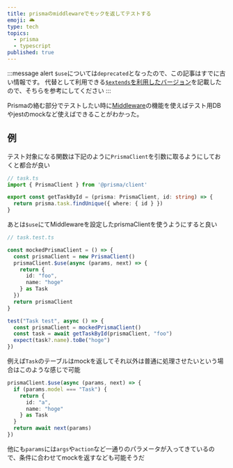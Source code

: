 ```yaml
---
title: prismaのmiddlewareでモックを返してテストする
emoji: 🌥
type: tech
topics:
  - prisma
  - typescript
published: true
---
```


:::message alert
`$use`については`deprecated`となったので、この記事はすでに古い情報です。
代替として利用できる[`$extends`を利用したバージョン](https://zenn.dev/terrierscript/articles/2023-12-19-prisma-extend-mock)を記載したので、そちらを参考にしてください
:::

Prismaの絡む部分でテストしたい時に[Middleware](https://www.prisma.io/docs/concepts/components/prisma-client/middleware)の機能を使えばテスト用DBやjestのmockなど使えばできることがわかった。

## 例

テスト対象になる関数は下記のように`PrismaClient`を引数に取るようにしておくと都合が良い

```ts
// task.ts
import { PrismaClient } from '@prisma/client'

export const getTaskById = (prisma: PrismaClient, id: string) => {
  return prisma.task.findUnique({ where: { id } })
}
```

あとは`$use`にてMiddlewareを設定したprismaClientを使うようにすると良い

```ts
// task.test.ts

const mockedPrismaClient = () => {
  const prismaClient = new PrismaClient()
  prismaClient.$use(async (params, next) => {
    return {
      id: "foo",
      name: "hoge"
    } as Task
  })
  return prismaClient
}

test("Task test", async () => {
  const prismaClient = mockedPrismaClient()
  const task = await getTaskById(prismaClient, "foo")
  expect(task?.name).toBe("hoge")
})
```

例えば`Task`のテーブルはmockを返してそれ以外は普通に処理させたいという場合はこのような感じで可能

```ts
prismaClient.$use(async (params, next) => {
  if (params.model === "Task") {
    return {
      id: "a",
      name: "hoge"
    } as Task
  }
  return await next(params)
})
```

他にも`params`には`args`や`action`など一通りのパラメータが入ってきているので、条件に合わせてmockを返すなども可能そうだ